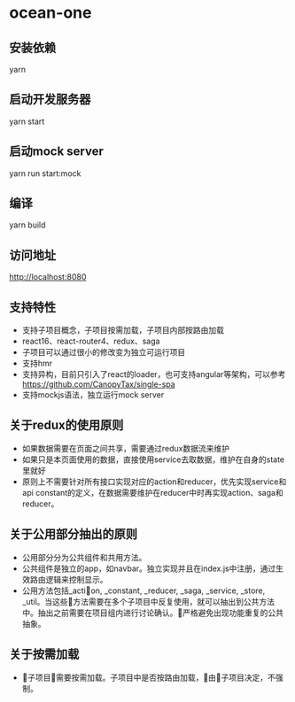 # ocean-one

## 安装依赖

yarn

## 启动开发服务器

yarn start

## 启动mock server

yarn run start:mock

## 编译

yarn build

## 访问地址

<http://localhost:8080>

## 支持特性

- 支持子项目概念，子项目按需加载，子项目内部按路由加载
- react16、react-router4、redux、saga
- 子项目可以通过很小的修改变为独立可运行项目
- 支持hmr
- 支持异构，目前只引入了react的loader，也可支持angular等架构，可以参考 https://github.com/CanopyTax/single-spa
- 支持mockjs语法，独立运行mock server


## 关于redux的使用原则

- 如果数据需要在页面之间共享，需要通过redux数据流来维护
- 如果只是本页面使用的数据，直接使用service去取数据，维护在自身的state里就好
- 原则上不需要针对所有接口实现对应的action和reducer，优先实现service和api constant的定义，在数据需要维护在reducer中时再实现action、saga和reducer。

## 关于公用部分抽出的原则

- 公用部分分为公共组件和共用方法。
- 公共组件是独立的app，如navbar。独立实现并且在index.js中注册，通过生效路由逻辑来控制显示。
- 公用方法包括_action, _constant, _reducer, _saga, _service, _store, _util。当这些方法需要在多个子项目中反复使用，就可以抽出到公共方法中。抽出之前需要在项目组内进行讨论确认。严格避免出现功能重复的公共抽象。

## 关于按需加载

- 子项目需要按需加载。子项目中是否按路由加载，由子项目决定，不强制。